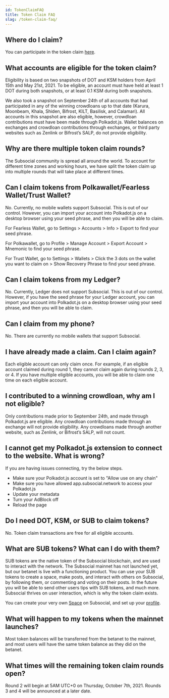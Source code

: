 ```yaml
---
id: TokenClaimFAQ
title: Token Claim FAQ
slag: /token-claim-faq/
---
```


## Where do I claim?
You can participate in the token claim [here](https://app.subsocial.network/claim/dotsama).

## What accounts are eligible for the token claim?
Eligibility is based on two snapshots of DOT and KSM holders from April 15th and May 21st, 2021. 
To be eligible, an account must have held at least 1 DOT during both snapshots, or at least 0.1 KSM during both snapshots. 

We also took a snapshot on September 24th of all accounts that had participated in any of the winning crowdloans up to that date 
(Karura, Moonbeam, Khala, Shiden, Bifrost, KILT, Basilisk, and Calamari). 
All accounts in this snapshot are also eligible, however, crowdloan contributions must have been made through Polkadot.js. 
Wallet balances on exchanges and crowdloan contributions through exchanges, or third party websites such as Zenlink or Bifrost’s SALP, do not provide eligibility.

## Why are there multiple token claim rounds?
The Subsocial community is spread all around the world. To account for different time zones and working hours, 
we have split the token claim up into multiple rounds that will take place at different times.

## Can I claim tokens from Polkawallet/Fearless Wallet/Trust Wallet?
No. Currently, no mobile wallets support Subsocial. This is out of our control. 
However, you can import your account into Polkadot.js on a desktop browser using your seed phrase, 
and then you will be able to claim.

For Fearless Wallet, go to Settings > Accounts > Info > Export to find your seed phrase.

For Polkawallet, go to Profile > Manage Account > Export Account > Mnemonic to find your seed phrase.

For Trust Wallet, go to Settings > Wallets > Click the 3 dots on the wallet you want to claim on > Show Recovery Phrase to find your seed phrase.

## Can I claim tokens from my Ledger?
No. Currently, Ledger does not support Subsocial. This is out of our control. 
However, if you have the seed phrase for your Ledger account, you can import your account into Polkadot.js on a desktop browser using your seed phrase, 
and then you will be able to claim.

## Can I claim from my phone?
No. There are currently no mobile wallets that support Subsocial.

## I have already made a claim. Can I claim again?
Each eligible account can only claim once. For example, if an eligible account claimed during round 1, they cannot claim again during rounds 2, 3, or 4.
If you have multiple eligible accounts, you will be able to claim one time on each eligible account.

## I contributed to a winning crowdloan, why am I not eligible?
Only contributions made prior to September 24th, and made through Polkadot.js are eligible. 
Any crowdloan contributions made through an exchange will not provide eligibility. 
Any crowdloans made through another website, such as Zenlink, or Bifrost’s SALP, will not count.

## I cannot get my Polkadot.js extension to connect to the website. What is wrong?
If you are having issues connecting, try the below steps.
- Make sure your Polkadot.js account is set to "Allow use on any chain" 
- Make sure you have allowed app.subsocial.network to access your Polkadot.js
- Update your metadata
- Turn your AdBlock off
- Reload the page

## Do I need DOT, KSM, or SUB to claim tokens?
No. Token claim transactions are free for all eligible accounts.

## What are SUB tokens? What can I do with them?
SUB tokens are the native token of the Subsocial blockchain, and are used to interact with the network. 
The Subsocial mainnet has not launched yet, but our betanet is live with a functioning product. 
You can use your SUB tokens to create a space, make posts, and interact with others on Subsocial, 
by following them, or commenting and voting on their posts. In the future you will be able to send other users tips with SUB tokens, 
and much more. Subsocial thrives on user interaction, which is why the token claim exists.

You can create your very own [Space](https://app.subsocial.network/spaces/new) on Subsocial, 
and set up your [profile](https://app.subsocial.network/accounts/edit).

## What will happen to my tokens when the mainnet launches?
Most token balances will be transferred from the betanet to the mainnet, 
and most users will have the same token balance as they did on the betanet.

## What times will the remaining token claim rounds open?
Round 2 will begin at 5AM UTC+0 on Thursday, October 7th, 2021. Rounds 3 and 4 will be announced at a later date.
